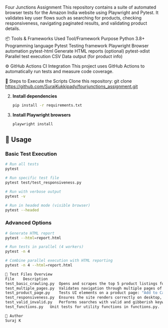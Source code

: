 Four Junctions Assignment
This repository contains a suite of automated browser tests for the Amazon India website using Playwright and Pytest. It validates key user flows such as searching for products, checking responsiveness, navigating paginated results, and validating product details.

📦 Tools & Frameworks Used
Tool/Framework	Purpose
Python 3.8+	Programming language
Pytest	Testing framework
Playwright	Browser automation
pytest-html	Generate HTML reports (optional)
pytest-xdist	Parallel test execution
CSV	Data output (for product info)

⚙️ GitHub Actions CI Integration
This project uses GitHub Actions to automatically run tests and measure code coverage.

🚀 Steps to Execute the Scripts
Clone this repository:
git clone https://github.com/SurajKukkipady/fourjunctions_assignment.git

2. **Install dependencies**
   ```bash
   pip install -r requirements.txt
   ```

3. **Install Playwright browsers**
   ```bash
   playwright install
   ```

## 🚀 Usage

### Basic Test Execution

```bash
# Run all tests
pytest

# Run specific test file
pytest test/test_responsiveness.py

# Run with verbose output
pytest -v

# Run in headed mode (visible browser)
pytest --headed
```

### Advanced Options

```bash
# Generate HTML report
pytest --html=report.html

# Run tests in parallel (4 workers)
pytest -n 4

# Combine parallel execution with HTML reporting
pytest -n 4 --html=report.html

🧪 Test Files Overview
File	Description
test_basic_crawling.py	Opens and scrapes the top 5 product listings for "laptop". Exports title, price, rating, and URL to amazon_products.csv.
test_multiple_pages.py	Validates navigation through multiple pages of search results.
test_product_page.py	Tests UI elements on a product page: "Add to Cart", accordion sections, product specs, and immersive view images.
test_responsiveness.py	Ensures the site renders correctly on desktop, tablet, and mobile viewports.
test_valid_invalid.py	Performs searches with valid and gibberish keywords to confirm expected results and error handling.
test_functions.py   Unit tests for utility functions in functions.py.

👤 Author
Suraj K